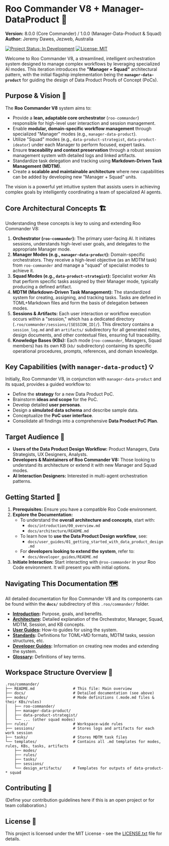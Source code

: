 # Roo Commander V8 + Manager-DataProduct 🚀

**Version:** 8.0.0 (Core Commander) / 1.0.0 (Manager-Data-Product & Squad)
**Author:** Jeremy Dawes, Jezweb, Australia

[![Project Status: In Development](https://img.shields.io/badge/Project%20Status-In%20Development-orange)](https://shields.io/)
[![License: MIT](https://img.shields.io/badge/License-MIT-yellow.svg)](LICENSE.txt) <!-- Ensure you have a LICENSE.txt file -->

Welcome to Roo Commander V8, a streamlined, intelligent orchestration system designed to manage complex workflows by leveraging specialized AI modes. This iteration introduces the **"Manager + Squad"** architectural pattern, with the initial flagship implementation being the **`manager-data-product`** for guiding the design of Data Product Proofs of Concept (PoCs).

## Purpose & Vision 🎯

The **Roo Commander V8** system aims to:

*   Provide a **lean, adaptable core orchestrator** (`roo-commander`) responsible for high-level user interaction and session management.
*   Enable **modular, domain-specific workflow management** through specialized "Manager" modes (e.g., `manager-data-product`).
*   Utilize "Squad" modes (e.g., `data-product-strategist`, `data-product-ideator`) under each Manager to perform focused, expert tasks.
*   Ensure **traceability and context preservation** through a robust session management system with detailed logs and linked artifacts.
*   Standardize task delegation and tracking using **Markdown-Driven Task Management (MDTM)**.
*   Create a **scalable and maintainable architecture** where new capabilities can be added by developing new "Manager + Squad" units.

The vision is a powerful yet intuitive system that assists users in achieving complex goals by intelligently coordinating a team of specialized AI agents.

## Core Architectural Concepts 🏗️

Understanding these concepts is key to using and extending Roo Commander V8:

1.  **Orchestrator (`roo-commander`):** The primary user-facing AI. It initiates sessions, understands high-level user goals, and delegates to the appropriate Manager mode.
2.  **Manager Modes (e.g., `manager-data-product`):** Domain-specific orchestrators. They receive a high-level objective (as an MDTM task) from `roo-commander` and manage a "squad" of specialist modes to achieve it.
3.  **Squad Modes (e.g., `data-product-strategist`):** Specialist worker AIs that perform specific tasks assigned by their Manager mode, typically producing a defined artifact.
4.  **MDTM (Markdown-Driven Task Management):** The standardized system for creating, assigning, and tracking tasks. Tasks are defined in TOML+Markdown files and form the basis of delegation between modes.
5.  **Sessions & Artifacts:** Each user interaction or workflow execution occurs within a "session," which has a dedicated directory (`.roo/commander/sessions/[SESSION_ID]/`). This directory contains a `session_log.md` and an `artifacts/` subdirectory for all generated notes, design documents, and other contextual files, ensuring full traceability.
6.  **Knowledge Bases (KBs):** Each mode (`roo-commander`, Managers, Squad members) has its own KB (`kb/` subdirectory) containing its specific operational procedures, prompts, references, and domain knowledge.

## Key Capabilities (with `manager-data-product`) 💡

Initially, Roo Commander V8, in conjunction with `manager-data-product` and its squad, provides a guided workflow to:

*   Define the **strategy** for a new Data Product PoC.
*   Brainstorm **ideas and scope** for the PoC.
*   Develop detailed **user personas**.
*   Design a **simulated data schema** and describe sample data.
*   Conceptualize the **PoC user interface**.
*   Consolidate all findings into a comprehensive **Data Product PoC Plan**.

## Target Audience 👥

*   **Users of the Data Product Design Workflow:** Product Managers, Data Strategists, UX Designers, Analysts.
*   **Developers & Maintainers of Roo Commander V8:** Those looking to understand its architecture or extend it with new Manager and Squad modes.
*   **AI Interaction Designers:** Interested in multi-agent orchestration patterns.

## Getting Started 🏁

1.  **Prerequisites:** Ensure you have a compatible Roo Code environment.
2.  **Explore the Documentation:**
    *   To understand the **overall architecture and concepts**, start with:
        *   `docs/introduction/00_overview.md`
        *   `docs/architecture/README.md`
    *   To learn how to **use the Data Product Design workflow**, see:
        *   `docs/user_guides/01_getting_started_with_data_product_design.md`
    *   For **developers looking to extend the system**, refer to:
        *   `docs/developer_guides/README.md`
3.  **Initiate Interaction:** Start interacting with `@roo-commander` in your Roo Code environment. It will present you with initial options.

## Navigating This Documentation 🗺️

All detailed documentation for Roo Commander V8 and its components can be found within the **`docs/`** subdirectory of this `.roo/commander/` folder.

*   **[Introduction](./docs/introduction/README.md):** Purpose, goals, and benefits.
*   **[Architecture](./docs/architecture/README.md):** Detailed explanation of the Orchestrator, Manager, Squad, MDTM, Session, and KB concepts.
*   **[User Guides](./docs/user_guides/README.md):** How-to guides for using the system.
*   **[Standards](./docs/standards/README.md):** Definitions for TOML+MD formats, MDTM tasks, session structures, etc.
*   **[Developer Guides](./docs/developer_guides/README.md):** Information on creating new modes and extending the system.
*   **[Glossary](./docs/glossary.md):** Definitions of key terms.

## Workspace Structure Overview 📂

```
.roo/commander/
├── README.md                 # This file: Main overview
├── docs/                     # Detailed documentation (see above)
├── modes/                    # Mode definitions (.mode.md files & their KBs/rules)
│   ├── roo-commander/
│   ├── manager-data-product/
│   ├── data-product-strategist/
│   └── ... (other squad modes)
├── rules/                    # Workspace-wide rules
├── sessions/                 # Stores logs and artifacts for each work session
├── tasks/                    # Stores MDTM task files
└── templates/                # Contains all .md templates for modes, rules, KBs, tasks, artifacts
    ├── modes/
    ├── rules/
    ├── tasks/
    ├── sessions/
    └── design_artifacts/     # Templates for outputs of data-product-* squad
```

## Contributing 🤝

(Define your contribution guidelines here if this is an open project or for team collaboration.)

## License 📜

This project is licensed under the MIT License - see the [LICENSE.txt](LICENSE.txt) file for details.